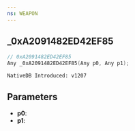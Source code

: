 ```yaml
---
ns: WEAPON
---
```

## _0xA2091482ED42EF85

```c
// 0xA2091482ED42EF85
Any _0xA2091482ED42EF85(Any p0, Any p1);
```

```
NativeDB Introduced: v1207
```

## Parameters
* **p0**:
* **p1**:
